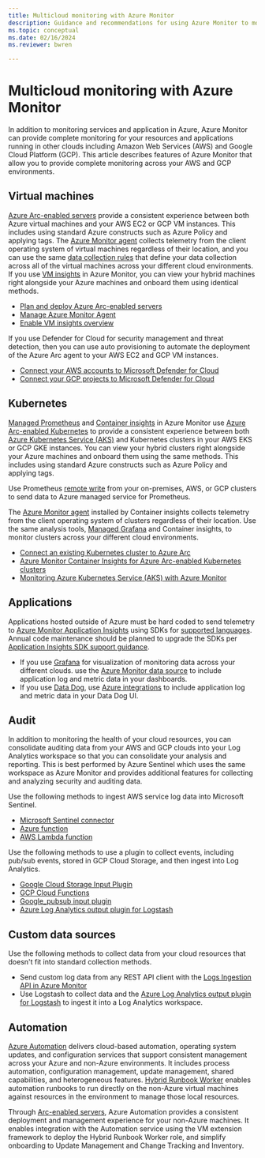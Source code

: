 ```yaml
---
title: Multicloud monitoring with Azure Monitor
description: Guidance and recommendations for using Azure Monitor to monitor resources and applications in other clouds.
ms.topic: conceptual
ms.date: 02/16/2024
ms.reviewer: bwren

---
```


# Multicloud monitoring with Azure Monitor
In addition to monitoring services and application in Azure, Azure Monitor can provide complete monitoring for your resources and applications running in other clouds including Amazon Web Services (AWS) and Google Cloud Platform (GCP). This article describes features of Azure Monitor that allow you to provide complete monitoring across your AWS and GCP environments.

## Virtual machines
 [Azure Arc-enabled servers](../azure-arc/servers/overview.md) provide a consistent experience between both Azure virtual machines and your AWS EC2 or GCP VM instances. This includes using standard Azure constructs such as Azure Policy and applying tags. The [Azure Monitor agent](agents/agents-overview.md) collects telemetry from the client operating system of virtual machines regardless of their location, and you can use the same [data collection rules](essentials/data-collection-rule-overview.md) that define your data collection across all of the virtual machines across your different cloud environments. If you use [VM insights](vm/vminsights-overview.md) in Azure Monitor, you can view your hybrid machines right alongside your Azure machines and onboard them using identical methods.

- [Plan and deploy Azure Arc-enabled servers](../azure-arc/servers/plan-at-scale-deployment.md)
- [Manage Azure Monitor Agent](agents/azure-monitor-agent-manage.md)
- [Enable VM insights overview](vm/vminsights-enable-overview.md)

If you use Defender for Cloud for security management and threat detection, then you can use auto provisioning to automate the deployment of the Azure Arc agent to your AWS EC2 and GCP VM instances.

- [Connect your AWS accounts to Microsoft Defender for Cloud](/azure/defender-for-cloud/quickstart-onboard-aws)
- [Connect your GCP projects to Microsoft Defender for Cloud](/azure/defender-for-cloud/quickstart-onboard-gcp)

## Kubernetes
[Managed Prometheus](essentials/prometheus-metrics-overview.md) and [Container insights](containers/container-insights-overview.md) in Azure Monitor use [Azure Arc-enabled Kubernetes](../azure-arc/servers/overview.md) to provide a consistent experience between both [Azure Kubernetes Service (AKS)](/azure/aks/intro-kubernetes) and Kubernetes clusters in your AWS EKS or GCP GKE instances. You can view your hybrid clusters right alongside your Azure machines and onboard them using the same methods. This includes using standard Azure constructs such as Azure Policy and applying tags.

Use Prometheus [remote write](./essentials/prometheus-remote-write.md) from your on-premises, AWS, or GCP clusters to send data to Azure managed service for Prometheus.

The [Azure Monitor agent](agents/agents-overview.md) installed by Container insights collects telemetry from the client operating system of clusters regardless of their location. Use the same analysis tools, [Managed Grafana](../managed-grafana/overview.md) and Container insights, to monitor clusters across your different cloud environments.

- [Connect an existing Kubernetes cluster to Azure Arc](../azure-arc/kubernetes/quickstart-connect-cluster.md)
- [Azure Monitor Container Insights for Azure Arc-enabled Kubernetes clusters](containers/container-insights-enable-arc-enabled-clusters.md)
- [Monitoring Azure Kubernetes Service (AKS) with Azure Monitor](/azure/aks/monitor-aks)

## Applications
Applications hosted outside of Azure must be hard coded to send telemetry to [Azure Monitor Application Insights](app/app-insights-overview.md) using SDKs for [supported languages](app/app-insights-overview.md#supported-languages). Annual code maintenance should be planned to upgrade the SDKs per [Application Insights SDK support guidance](app/sdk-support-guidance.md).

- If you use [Grafana](https://grafana.com/grafana/) for visualization of monitoring data across your different clouds. use the [Azure Monitor data source](https://grafana.com/docs/grafana/latest/datasources/azure-monitor/) to include application log and metric data in your dashboards.
- If you use [Data Dog](https://www.datadoghq.com/), use [Azure integrations](https://www.datadoghq.com/blog/azure-monitoring-enhancements/) to include application log and metric data in your Data Dog UI.


## Audit
In addition to monitoring the health of your cloud resources, you can consolidate auditing data from your AWS and GCP clouds into your Log Analytics workspace so that you can consolidate your analysis and reporting. This is best performed by Azure Sentinel which uses the same workspace as Azure Monitor and provides additional features for collecting and analyzing security and auditing data.

Use the following methods to ingest AWS service log data into Microsoft Sentinel.

- [Microsoft Sentinel connector](../sentinel/connect-aws.md)
- [Azure function](https://github.com/andedevsecops/AWS-CloudTrail-AzFunc)
- [AWS Lambda function](https://github.com/andedevsecops/aws-data-connector-az-sentinel)


Use the following methods to use a plugin to collect events, including pub/sub events, stored in GCP Cloud Storage, and then ingest into Log Analytics.

- [Google Cloud Storage Input Plugin](https://www.elastic.co/guide/en/logstash/current/plugins-inputs-google_cloud_storage.html)
- [GCP Cloud Functions](https://github.com/andedevsecops/azure-sentinel-gcp-data-connector)
- [Google_pubsub input plugin](https://www.elastic.co/guide/en/logstash/current/plugins-inputs-google_pubsub.html#plugins-inputs-google_pubsub)
- [Azure Log Analytics output plugin for Logstash](https://github.com/Azure/Azure-Sentinel/tree/master/DataConnectors/microsoft-logstash-output-azure-loganalytics)


## Custom data sources
Use the following methods to collect data from your cloud resources that doesn't fit into standard collection methods.

- Send custom log data from any REST API client with the [Logs Ingestion API in Azure Monitor](logs/logs-ingestion-api-overview.md)
- Use Logstash to collect data and the [Azure Log Analytics output plugin for Logstash](https://github.com/Azure/Azure-Sentinel/tree/master/DataConnectors/microsoft-logstash-output-azure-loganalytics) to ingest it into a Log Analytics workspace.

## Automation
[Azure Automation](../automation/overview.md) delivers cloud-based automation, operating system updates, and configuration services that support consistent management across your Azure and non-Azure environments. It includes process automation, configuration management, update management, shared capabilities, and heterogeneous features. [Hybrid Runbook Worker](../automation/automation-hybrid-runbook-worker.md) enables automation runbooks to run directly on the non-Azure virtual machines  against resources in the environment to manage those local resources.

Through [Arc-enabled servers](../azure-arc/servers/overview.md), Azure Automation provides a consistent deployment and management experience for your non-Azure machines. It enables integration with the Automation service using the VM extension framework to deploy the Hybrid Runbook Worker role, and simplify onboarding to Update Management and Change Tracking and Inventory.

